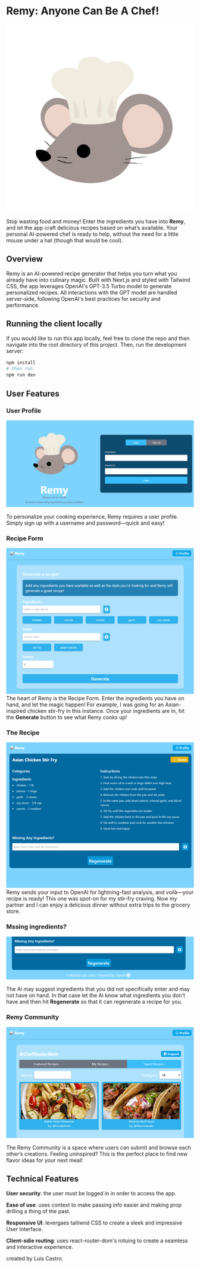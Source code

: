 # Remy: Anyone Can Be A Chef!

![screenshot](./public/remy-big.png)

Stop wasting food and money! Enter the ingredients you have into **Remy**, and let the app craft delicious recipes based on what’s available. Your personal AI-powered chef is ready to help, without the need for a little mouse under a hat (though that would be cool).

## Overview
Remy is an AI-powered recipe generator that helps you turn what you already have into culinary magic. Built with Next.js and styled with Tailwind CSS, the app leverages OpenAI's GPT-3.5 Turbo model to generate personalized recipes. All interactions with the GPT model are handled server-side, following OpenAI's best practices for security and performance.

<!-- You can check out a working version of my app [here](https://google.com) -->

## Running the client locally
If you would like to run this app locally, feel free to clone the repo and then navigate into the root directory of this project. Then, run the development server:

```bash
npm install
# then run
npm run dev
```
## User Features

### User Profile

![screenshot](./public/remy-login.PNG)

To personalize your cooking experience, Remy requires a user profile. Simply sign up with a username and password—quick and easy!


### Recipe Form
![screenshot](./public/remy-form.png)
The heart of Remy is the Recipe Form. Enter the ingredients you have on hand, and let the magic happen! For example, I was going for an Asian-inspired chicken stir-fry in this instance. Once your ingredients are in, hit the **Generate** button to see what Remy cooks up!

### The Recipe
![screenshot](./public/generated_recipe.png)
Remy sends your input to OpenAI for lightning-fast analysis, and voilà—your recipe is ready! This one was spot-on for my stir-fry craving. Now my partner and I can enjoy a delicious dinner without extra trips to the grocery store.

### Mssing ingredients?

![screenshot](./public/regenerate.png)

The Ai may suggest ingredients that you did not specifically enter and may not have on hand. In that case let the Ai know what ingredients you don't have and then hit **Regenerate** so that it can regenerate a recipe for you.

### Remy Community

![screenshot](./public/saved-recipes.png)

The Remy Community is a space where users can submit and browse each other’s creations. Feeling uninspired? This is the perfect place to find new flavor ideas for your next meal!

## Technical Features
**User security**: the user must be logged in in order to access the app.

**Ease of use**: uses context to make passing info easier and making prop drilling a thing of the past.

**Responsive UI**: levergaes tailiwnd CSS to create a sleek and impressive User Interface.

**Client-sdie routing**: uses react-router-dom's rotuing to create a seamless and interactive experience.

<!-- ## Running the client  -->

created by Luis Castro.